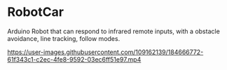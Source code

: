 # RobotCar
Arduino Robot that can respond to infrared remote inputs, with a obstacle avoidance, line tracking, follow modes.

https://user-images.githubusercontent.com/109162139/184666772-61f343c1-c2ec-4fe8-9592-03ec6ff51e97.mp4
